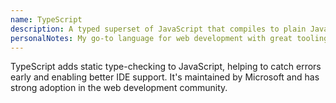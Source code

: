 ```yaml
---
name: TypeScript
description: A typed superset of JavaScript that compiles to plain JavaScript
personalNotes: My go-to language for web development with great tooling support
---
```


TypeScript adds static type-checking to JavaScript, helping to catch errors early and enabling better IDE support. It's maintained by Microsoft and has strong adoption in the web development community.
